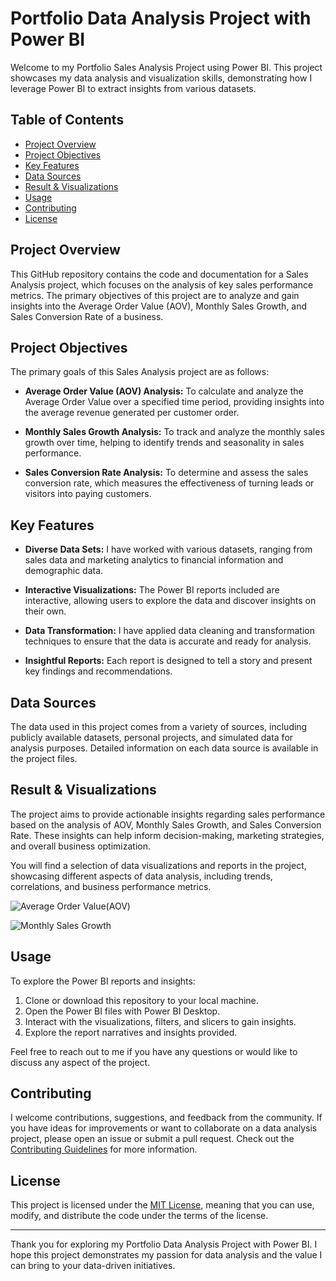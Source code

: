 # Portfolio Data Analysis Project with Power BI

Welcome to my Portfolio Sales Analysis Project using Power BI. This project showcases my data analysis and visualization skills, demonstrating how I leverage Power BI to extract insights from various datasets. 

## Table of Contents
- [Project Overview](#project-overview)
- [Project Objectives](#project-objectives)
- [Key Features](#key-features)
- [Data Sources](#data-sources)
- [Result & Visualizations](#result-&-visualizations)
- [Usage](#usage)
- [Contributing](#contributing)
- [License](#license)

## Project Overview

This GitHub repository contains the code and documentation for a Sales Analysis project, which focuses on the analysis of key sales performance metrics. The primary objectives of this project are to analyze and gain insights into the Average Order Value (AOV), Monthly Sales Growth, and Sales Conversion Rate of a business.

## Project Objectives
The primary goals of this Sales Analysis project are as follows:

- **Average Order Value (AOV) Analysis:** To calculate and analyze the Average Order Value over a specified time period, providing insights into the average revenue generated per customer order.

- **Monthly Sales Growth Analysis:** To track and analyze the monthly sales growth over time, helping to identify trends and seasonality in sales performance.

- **Sales Conversion Rate Analysis:** To determine and assess the sales conversion rate, which measures the effectiveness of turning leads or visitors into paying customers.

## Key Features

- **Diverse Data Sets:** I have worked with various datasets, ranging from sales data and marketing analytics to financial information and demographic data.

- **Interactive Visualizations:** The Power BI reports included are interactive, allowing users to explore the data and discover insights on their own.

- **Data Transformation:** I have applied data cleaning and transformation techniques to ensure that the data is accurate and ready for analysis.

- **Insightful Reports:** Each report is designed to tell a story and present key findings and recommendations.

## Data Sources

The data used in this project comes from a variety of sources, including publicly available datasets, personal projects, and simulated data for analysis purposes. Detailed information on each data source is available in the project files.

## Result & Visualizations
The project aims to provide actionable insights regarding sales performance based on the analysis of AOV, Monthly Sales Growth, and Sales Conversion Rate. These insights can help inform decision-making, marketing strategies, and overall business optimization.

You will find a selection of data visualizations and reports in the project, showcasing different aspects of data analysis, including trends, correlations, and business performance metrics. 

![Average Order Value(AOV)](https://github.com/psgpyc/SalesAnalysis/assets/16277936/030f3c9d-4fd2-425a-8962-195adebca228)

![Monthly Sales Growth](https://github.com/psgpyc/SalesAnalysis/assets/16277936/17d333c3-68b9-440b-a1f6-0acd22bc79ab)



## Usage

To explore the Power BI reports and insights:

1. Clone or download this repository to your local machine.
2. Open the Power BI files with Power BI Desktop.
3. Interact with the visualizations, filters, and slicers to gain insights.
4. Explore the report narratives and insights provided.

Feel free to reach out to me if you have any questions or would like to discuss any aspect of the project.

## Contributing

I welcome contributions, suggestions, and feedback from the community. If you have ideas for improvements or want to collaborate on a data analysis project, please open an issue or submit a pull request. Check out the [Contributing Guidelines](CONTRIBUTING.md) for more information.

## License

This project is licensed under the [MIT License](LICENSE), meaning that you can use, modify, and distribute the code under the terms of the license.

---

Thank you for exploring my Portfolio Data Analysis Project with Power BI. I hope this project demonstrates my passion for data analysis and the value I can bring to your data-driven initiatives.

